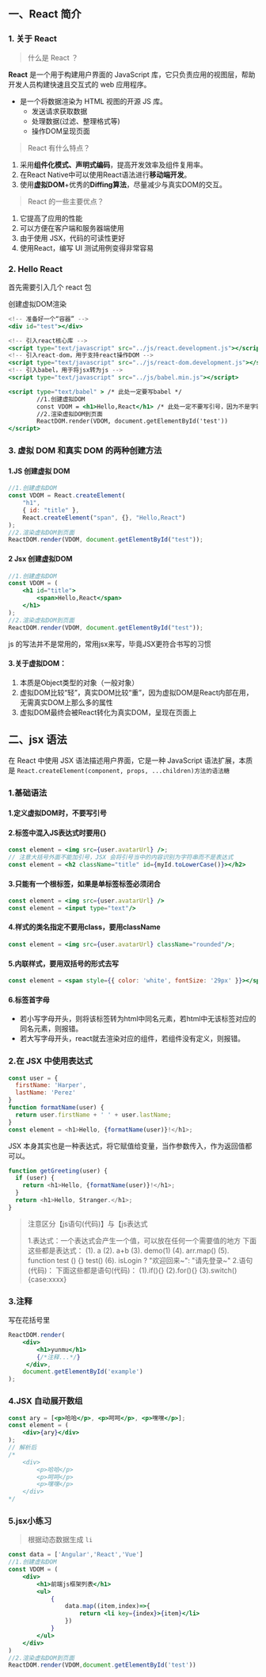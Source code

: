 ## 一、React 简介



### 1. 关于 React

> 什么是 React ？

**React** 是一个用于构建用户界面的 JavaScript 库，它只负责应用的视图层，帮助开发人员构建快速且交互式的 web 应用程序。

- 是一个将数据渲染为 HTML 视图的开源 JS 库。
  - 发送请求获取数据
  - 处理数据(过滤、整理格式等)
  - 操作DOM呈现页面



> React 有什么特点？

1. 采用**组件化模式、声明式编码**，提高开发效率及组件复用率。
2. 在React Native中可以使用React语法进行**移动端开发**。
3. 使用**虚拟DOM**+优秀的**Diffing算法**，尽量减少与真实DOM的交互。



> React 的一些主要优点？

1. 它提高了应用的性能
2. 可以方便在客户端和服务器端使用
3. 由于使用 JSX，代码的可读性更好
4. 使用React，编写 UI 测试用例变得非常容易



### 2. Hello React

首先需要引入几个 react 包



创建虚拟DOM渲染

```jsx
<!-- 准备好一个“容器” -->
<div id="test"></div>

<!-- 引入react核心库 -->
<script type="text/javascript" src="../js/react.development.js"></script>
<!-- 引入react-dom，用于支持react操作DOM -->
<script type="text/javascript" src="../js/react-dom.development.js"></script>
<!-- 引入babel，用于将jsx转为js -->
<script type="text/javascript" src="../js/babel.min.js"></script>

<script type="text/babel" > /* 此处一定要写babel */
		//1.创建虚拟DOM
		const VDOM = <h1>Hello,React</h1> /* 此处一定不要写引号，因为不是字符串 */
		//2.渲染虚拟DOM到页面
		ReactDOM.render(VDOM, document.getElementById('test'))
</script>
```



### 3. 虚拟 DOM 和真实 DOM 的两种创建方法

#### 1.JS 创建虚拟 DOM

```js
//1.创建虚拟DOM
const VDOM = React.createElement(
    "h1",
    { id: "title" },
    React.createElement("span", {}, "Hello,React")
);
//2.渲染虚拟DOM到页面
ReactDOM.render(VDOM, document.getElementById("test"));
```



#### 2 Jsx 创建虚拟DOM

```jsx
//1.创建虚拟DOM
const VDOM = (
    <h1 id="title">
        <span>Hello,React</span>
    </h1>
);
//2.渲染虚拟DOM到页面
ReactDOM.render(VDOM, document.getElementById("test"));
```

js 的写法并不是常用的，常用jsx来写，毕竟JSX更符合书写的习惯



#### 3.关于虚拟DOM：

1. 本质是Object类型的对象（一般对象）
2. 虚拟DOM比较“轻”，真实DOM比较“重”，因为虚拟DOM是React内部在用，无需真实DOM上那么多的属性
3. 虚拟DOM最终会被React转化为真实DOM，呈现在页面上







## 二、jsx 语法

在 React 中使用 JSX 语法描述用户界面，它是一种 JavaScript 语法扩展，本质是 `React.createElement(component, props, ...children)方法的语法糖`

### 1.基础语法

#### 1.定义虚拟DOM时，不要写引号

#### 2.标签中混入JS表达式时要用{}

```jsx
const element = <img src={user.avatarUrl} />;
// 注意大括号外面不能加引号，JSX 会将引号当中的内容识别为字符串而不是表达式
const element = <h2 className="title" id={myId.toLowerCase()}></h2>
```

#### 3.只能有一个根标签，如果是单标签标签必须闭合

```jsx
const element = <img src={user.avatarUrl} />
const element = <input type="text"/>
```

#### 4.样式的类名指定不要用class，要用className

```jsx
const element = <img src={user.avatarUrl} className="rounded"/>;
```

#### 5.内联样式，要用双括号的形式去写

```jsx
const element = <span style={{ color: 'white', fontSize: '29px' }}></span>
```

#### 6.标签首字母

- 若小写字母开头，则将该标签转为html中同名元素，若html中无该标签对应的同名元素，则报错。
- 若大写字母开头，react就去渲染对应的组件，若组件没有定义，则报错。





### 2.在 JSX 中使用表达式

```js
const user = {
  firstName: 'Harper',
  lastName: 'Perez'
}
function formatName(user) {
  return user.firstName + ' ' + user.lastName;
}
const element = <h1>Hello, {formatName(user)}!</h1>;
```



JSX 本身其实也是一种表达式，将它赋值给变量，当作参数传入，作为返回值都可以。

```js
function getGreeting(user) {
  if (user) {
    return <h1>Hello, {formatName(user)}!</h1>;
  }
  return <h1>Hello, Stranger.</h1>;
}
```

> 注意区分【js语句(代码)】与【js表达式
>
> 1.表达式：一个表达式会产生一个值，可以放在任何一个需要值的地方
> 下面这些都是表达式：
> 										(1). a
> 										(2). a+b
> 										(3). demo(1)
> 										(4). arr.map() 
> 										(5). function test () {}   test()
> 										(6). isLogin ? "欢迎回来~": "请先登录~"
> 					2.语句(代码)：
> 								下面这些都是语句(代码)：
> 										(1).if(){}
> 										(2).for(){}
> 										(3).switch(){case:xxxx}



### 3.注释

写在花括号里

```jsx
ReactDOM.render(
    <div>
        <h1>yunmu</h1>
        {/*注释...*/}
     </div>,
    document.getElementById('example')
);
```





### 4.JSX 自动展开数组

```jsx
const ary = [<p>哈哈</p>, <p>呵呵</p>, <p>嘿嘿</p>];
const element = (
	<div>{ary}</div>
);
// 解析后
/*
	<div>
		<p>哈哈</p>
		<p>呵呵</p>
		<p>嘿嘿</p>
	</div>
*/
```





### 5.jsx小练习

> 根据动态数据生成 `li`

```jsx
const data = ['Angular','React','Vue']  
//1.创建虚拟DOM
const VDOM = (
    <div>	
        <h1>前端js框架列表</h1>
        <ul>
            {
                data.map((item,index)=>{
                    return <li key={index}>{item}</li>
                })
            }
        </ul>
    </div>
)
//2.渲染虚拟DOM到页面
ReactDOM.render(VDOM,document.getElementById('test'))
```

